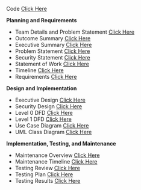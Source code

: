 Code [Click Here](Code/ZIP_Project1)


**Planning and Requirements**

- Team Details and Problem Statement [Click Here](Documentation/Team_Details_and_Problem_Statement)
- Outcome Summary [Click Here](Documentation/Planning/Outcome_Summary)
- Executive Summary [Click Here](Documentation/Planning/Executive_Summary)
- Problem Statement [Click Here](Documentation/Planning/Problem_Statement)
- Security Statement [Click Here](Documentation/Planning/Security_Statement)
- Statement of Work [Click Here](Documentation/Planning/Statement_of_Work)
- Timeline [Click Here](Documentation/Planning/Timeline.png)
- Requirements [Click Here](Documentation/Requirements)


**Design and Implementation**

- Executive Design [Click Here](Documentation/Design/Executive_Design)
- Security Design [Click Here](Documentation/Design/Security_Design)
- Level 0 DFD [Click Here](Documentation/Design/Diagrams/Level_0_DFD.jpg)
- Level 1 DFD [Click Here](Documentation/Design/Diagrams/Level_1_DFD.jpg)
- Use Case Diagram [Click Here](Documentation/Design/Diagrams/UML_UseCase.jpg)
- UML Class Diagram [Click Here](Documentation/Design/Diagrams/UML_Class.jpg)


**Implementation, Testing, and Maintenance**

- Maintenance Overview [Click Here](Maintenance/MaintenanceOverview)
- Maintenance Timeline [Click Here](Maintenance/MaintenanceTimeline)
- Testing Review [Click Here](Testing/Code&SecurityTestingOverview)
- Testing Plan [Click Here](Testing/Code&SecurityTestingPlan)
- Testing Results [Click Here](Testing/Code&SecurityTestingResults)

